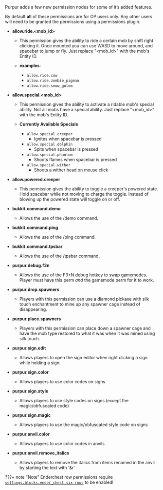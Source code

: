 Purpur adds a few new permission nodes for some of it’s added features.

By default **all** of these permissions are for OP users only. Any other users will need to be granted the permissions using a permissions plugin.

* **allow.ride.<mob_id&gt;**
    - This permission gives the ability to ride a certain mob by shift
    right clicking it. Once mounted you can use WASD to move around, and spacebar to jump or fly. Just replace "<mob_id&gt;" with the mob's Entity ID.

    - **examples**:
        - `allow.ride.cow`
        - `allow.ride.zombie_pigman`
        - `allow.ride.snow_golem`

* **allow.special.<mob_id&gt;**
    - This permission gives the ability to activate a ridable mob's
    special ability. Not all mobs have a special ability. Just replace "<mob_id&gt;" with
    the mob's Entity ID.

    - **Currently Available Specials**
        - `allow.special.creeper`
            - Ignites when spacebar is pressed
        - `allow.special.dolphin`
            - Spits when spacebar is pressed
        - `allow.special.phantom`
            - Shoots flames when spacebar is pressed
        - `allow.special.wither`
            - Shoots a wither head on mouse click

* **allow.powered.creeper**
    - This permission gives the ability to toggle a creeper's powered state.
    Hold spacebar while not moving to charge the toggle. Instead of blowing up the powered
    state will toggle on or off.

* **bukkit.command.demo**
    - Allows the use of the /demo command.

* **bukkit.command.ping**
    - Allows the use of the /ping command.

* **bukkit.command.tpsbar**
    - Allows the use of the /tpsbar command.

* **purpur.debug.f3n**
    - Allows the use of the F3+N debug hotkey to swap gamemodes.
    Player must have this perm _and_ the gamemode perm for it to work.

* **purpur.drop.spawners**
    - Players with this permission can use a diamond pickaxe with silk
    touch enchantment to mine up any spawner cage instead of disappearing.

* **purpur.place.spawners**
    - Players with this permission can place down a spawner cage and
    have the mob type restored to what it was when it was mined using silk touch.

* **purpur.sign.edit**
    - Allows players to open the sign editor when right clicking a sign while holding a sign.

* **purpur.sign.color**
    - Allows players to use color codes on signs

* **purpur.sign.style**
    - Allows players to use style codes on signs (except the magic/obfuscated code)

* **purpur.sign.magic**
    - Allows players to use the magic/obfuscated style code on signs

* **purpur.anvil.color**
    - Allows players to use color codes in anvils

* **purpur.anvil.remove_italics**
    - Allows players to remove the italics from items renamed in the anvil by starting the text with '&r'

???+ note "Note"
    Enderchest row permissions require [`settings.blocks.ender_chest.six-rows`](https://pl3xgaming.github.io/PurpurDocs/Configuration#ender_chest) to be enabled!
